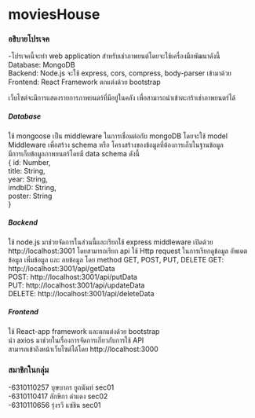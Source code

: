 # moviesHouse
<h3>อธิบายโปรเจค</h3>
<p> -โปรเจคนี้จะทำ web application สำหรับเช่าภาพยนต์โดยจะใช้เครื่องมือพัฒนาดังนี้</br>
  Database: MongoDB</br>
  Backend: Node.js จะใช้ express, cors, compress, body-parser เข้ามาด้วย</br>
  Frontend: React Framework ตกแต่งด้วย bootstrap</br>
  
</p>
<p>เว็บไซต์จะมีการแสดงรายการภาพยนตร์ที่มีอยู่ในคลัง เพื่อสามารถนำเข้าตะกร้าเช่าภาพยนตร์ได้
</p>

<p><h5>Database</h5>
    ใช้ mongoose เป็น middleware ในการเชื่อมต่อกับ mongoDB โดยจะใช้ model Middleware เพื่อสร้าง schema หรือ โครงสร้างของข้อมูลที่ต้องการเก็บในฐานข้อมูล</br>
    มีการเก็บข้อมูลภาพยนตร์โดยมี data schema ดังนี้</br>
    { id: Number,</br>
      title: String,</br>
      year: String,</br>
      imdbID: String,</br>
      poster: String</br>
     }       
</p>
<p><h5>Backend</h5>
    ใช้ node.js มาช่วยจัดการในส่วนนี้และเรียกใช้ express middleware 
    เปิดด้วย http://localhost:3001
    โดยสามารถเรียก api ใช้ Http request ในการเรียกดูข้อมูล อัพเดตข้อมูล เพิ่มข้อมูล และ ลบข้อมูล 
    โดย method GET, POST, PUT, DELETE
    GET: http://localhost:3001/api/getData</br>
    POST: http://localhost:3001/api/putData</br>
    PUT: http://localhost:3001/api/updateData</br>
    DELETE: http://localhost:3001/api/deleteData</br>
    
</p>
<p><h5>Frontend</h5>
    ใช้ React-app framework และตกแต่งด้วย bootstrap </br>
    นำ axios มาช่วยในเรื่องการจัดการเกี่ยวกับการใช้ API</br>
    สามารถเข้าถึงหน้าเว็บไซต์ได้โดย http://localhost:3000</br>
    
</p>
  
<h3>สมาชิกในกลุ่ม</h3>
-6310110257 บุษบากร ยูถนันท์ sec01</br>
-6310110417 ลักษิกา ดำแดง sec02</br>
-6310110656 รุ่งรวี แซ่ชิน sec01</br>
